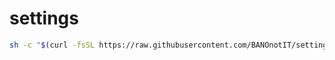 # settings
```bash
sh -c "$(curl -fsSL https://raw.githubusercontent.com/BANOnotIT/settings/master/setup-zsh.sh)"
```
